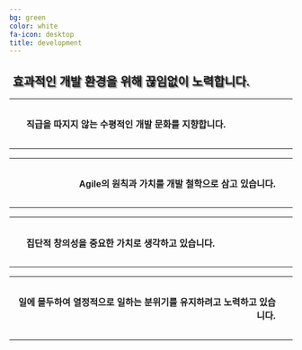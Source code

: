 ```yaml
---
bg: green
color: white
fa-icon: desktop
title: development 
---
```

<style>
   @import url(//fonts.googleapis.com/earlyaccess/jejugothic.css);
   .jg{
   font-family: 'Jeju Gothic', sans-serif; 
   text-shadow: 2px 2px 2px gray;
   }
   
   .sp{
   width: 33%;
   text-align:center;
   font-family: 'Jeju Gothic', sans-serif; 
   }
   
   table{
   width:100%;
   align:center;
   font-family: 'Jeju Gothic', sans-serif;
   border:1px;
   }
   
   td, th{
   padding:10px;
   border:2px;
   }
   
   
   .effect_img {
    border-radius: 20px;
   }
   
   .center_ta{
   width:30%;
   }
   
   .icon_ta{
   width:50px;
   }
   
   .text_ta{
   width:100%;
   }
   
</style>

<link rel="stylesheet" href="https://use.fontawesome.com/releases/v5.2.0/css/all.css" integrity="sha384-hWVjflwFxL6sNzntih27bfxkr27PmbbK/iSvJ+a4+0owXq79v+lsFkW54bOGbiDQ" crossorigin="anonymous">

<div>
   <h2 class="jg"><i class="fa fa-quote-left"></i>&nbsp;효과적인 개발 환경을 위해 끊임없이 노력합니다.&nbsp;<i class="fa fa-quote-right"></i></h2>
  </div>
  
<table>
   <tr>
      <th class="icon_ta" align="right"><i class="fa fa-equals fa-4x"></i></th>
      <th class="text_ta" style="text-align:left;"><h4>직급을 따지지 않는 <strong>수평적인 개발 문화</strong>를 지향합니다.</h4></th>
   </tr>
</table>
<table>   
   <tr>
      <th class="text_ta" align="right"><h4><strong>Agile의 원칙과 가치</strong>를 개발 철학으로 삼고 있습니다.</h4></th>
      <th class="icon_ta" align="left"><i class="fa fa-sync-alt fa-4x"></i></th>      
   </tr>
</table>
<table>
   <tr>
      <th class="icon_ta" align="right"><i class="fa fa-lightbulb fa-4x"></i></th>
      <th class="text_ta" align="left"><h4><strong>집단적 창의성</strong>을 중요한 가치로 생각하고 있습니다.</h4></th>
   </tr>
</table>
<table>
   <tr>
      <th class="text_ta" align="right"><h4>일에 몰두하여 <strong>열정적으로 일하는 분위기</strong>를 유지하려고 노력하고 있습니다.</h4></th>
      <th class="icon_ta" align="left"><i class="fa fa-fire fa-4x"></i></th>      
   </tr>
</table>
